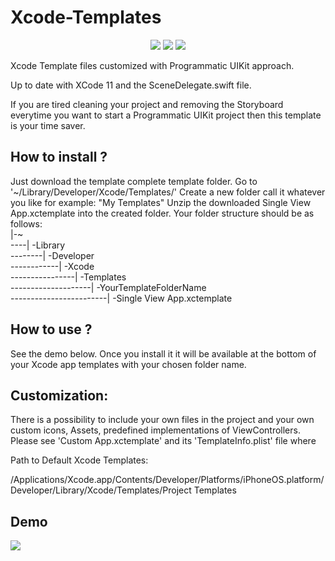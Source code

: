# Xcode-Templates
<p align="center">
    <img src="https://img.shields.io/badge/iOS-13.0+-red.svg" />
    <img src="https://img.shields.io/badge/Swift-5.0-brightgreen.svg" />
    <img src="https://img.shields.io/badge/Xcode-11.0+-blue.svg" />
</p>
Xcode Template files customized with Programmatic UIKit approach.

Up to date with XCode 11 and the SceneDelegate.swift file.

If you are tired cleaning your project and removing the Storyboard everytime you want to start a Programmatic UIKit project then this template is your time saver.

## How to install ?

Just download the template complete template folder.
Go to '\~/Library/Developer/Xcode/Templates/'
Create a new folder call it whatever you like for example: "My Templates"
Unzip the downloaded Single View App.xctemplate into the created folder.
Your folder structure should be as follows:<br>
|-\~<br>
----|	-Library<br>
--------|	-Developer<br>
------------|	-Xcode<br>
----------------|	-Templates<br>
--------------------|	-YourTemplateFolderName<br>
------------------------|	-Single View App.xctemplate<br>

## How to use ?

See the demo below. Once you install it it will be available at the bottom of your Xcode app templates with your chosen folder name.

## Customization:

There is a possibility to include your own files in the project and your own custom icons, Assets, predefined implementations of ViewControllers. Please see 'Custom App.xctemplate' and its 'TemplateInfo.plist' file where 

Path to Default Xcode Templates:

/Applications/Xcode.app/Contents/Developer/Platforms/iPhoneOS.platform/Developer/Library/Xcode/Templates/Project Templates

## Demo
<p align="left"><img src="https://raw.github.com/verebes1/XCode-Templates/master/demo-assets/demo-smallest.gif"/></p>

